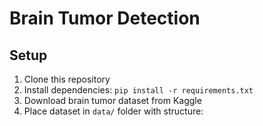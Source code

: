# Brain Tumor Detection

## Setup
1. Clone this repository
2. Install dependencies: `pip install -r requirements.txt`
3. Download brain tumor dataset from Kaggle
4. Place dataset in `data/` folder with structure:
